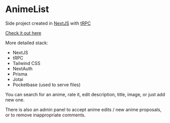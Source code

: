# AnimeList

Side project created in [NextJS](https://nextjs.org/) with [tRPC](https://trpc.io/)

[Check it out here](https://anime.hbieszczad.pl)

More detailed stack:
- NextJS
- tRPC
- Tailwind CSS
- NextAuth
- Prisma
- Jotai
- Pocketbase (used to serve files)

You can search for an anime, rate it, edit description, title, image, or just add new one.

There is also an admin panel to accept anime edits / new anime proposals, or to remove inappropriate comments.
